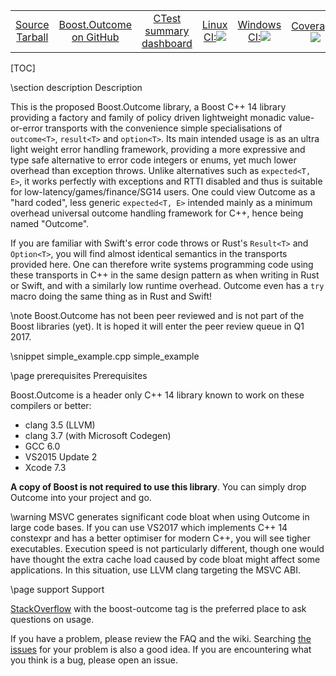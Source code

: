 <center><table border="0" cellpadding="4">
<tr>
<td align="center"> <a href="https://dedi4.nedprod.com/static/files/boost.outcome-v1.0-source-latest.tar.xz">Source</a><br><a href="https://dedi4.nedprod.com/static/files/boost.outcome-v1.0-source-latest.tar.xz">Tarball</a> </td>
<td align="center"> <a href="https://github.com/ned14/boost.outcome">Boost.Outcome</a><br><a href="https://github.com/ned14/boost.outcome">on GitHub</a> </td>
<td align="center"> <a href="http://my.cdash.org/index.php?project=Boost.Outcome">CTest summary</a><br><a href="http://my.cdash.org/index.php?project=Boost.Outcome">dashboard</a> </td>
<td align="center"> <a href="https://travis-ci.org/ned14/boost.outcome">Linux CI:</a><img src="https://travis-ci.org/ned14/boost.outcome.svg?branch=master"/> </td>
<td align="center"> <a href="https://ci.appveyor.com/project/ned14/boost-outcome/branch/master">Windows CI:</a><img src="https://ci.appveyor.com/api/projects/status/roe4dacos4gnlu66/branch/master?svg=true"/> </td>
<td align="center"> <a href="https://coveralls.io/r/ned14/boost.outcome?branch=master">Coverage:</a><img src="https://coveralls.io/repos/ned14/boost.outcome/badge.svg?branch=master"/> </td>
</tr>
</table></center>

[TOC]

\section description Description

This is the proposed Boost.Outcome library, a Boost C++ 14 library providing
a factory and family of policy driven lightweight monadic value-or-error transports with
the convenience simple specialisations of `outcome<T>`, `result<T>` and `option<T>`.
Its main intended usage is as an ultra light weight error handling framework,
providing a more expressive and type safe alternative to error code integers
or enums, yet much lower overhead than exception throws. Unlike alternatives
such as `expected<T, E>`, it works perfectly with exceptions and RTTI disabled and
thus is suitable for low-latency/games/finance/SG14 users. One could view Outcome as a
"hard coded", less generic `expected<T, E>` intended mainly as a minimum overhead
universal outcome handling framework for C++, hence being named "Outcome".

If you are familiar with Swift's error code throws or Rust's `Result<T>` and `Option<T>`,
you will find almost identical semantics in the transports provided here.
One can therefore write systems programming code using these transports in C++
in the same design pattern as when writing in Rust or Swift, and with a similarly
low runtime overhead. Outcome even has a `try` macro doing the same thing as in
Rust and Swift!

\note Boost.Outcome has not been peer reviewed and is not part of the Boost libraries
(yet). It is hoped it will enter the peer review queue in Q1 2017.

\snippet simple_example.cpp simple_example


\page prerequisites Prerequisites

Boost.Outcome is a header only C++ 14 library known to work on these compilers or better:
- clang 3.5 (LLVM)
- clang 3.7 (with Microsoft Codegen)
- GCC 6.0
- VS2015 Update 2
- Xcode 7.3

**A copy of Boost is not required to use this library**. You can simply drop Outcome into
your project and go.

\warning MSVC generates significant code bloat when using Outcome in large code bases.
If you can use VS2017 which implements C++ 14 constexpr and has a better optimiser for
modern C++, you will see tigher executables. Execution speed is not particularly
different, though one would have thought the extra cache load caused by code bloat might
affect some applications. In this situation, use LLVM clang targeting the MSVC ABI.


\page support Support

<a href="https://stackoverflow.com/">StackOverflow</a> with the boost-outcome tag is the preferred place to ask questions on usage.

If you have a problem, please review the FAQ and the wiki. Searching
<a href="https://github.com/ned14/boost.outcome/issues">the issues</a>
for your problem is also a good idea. If you are encountering what you
think is a bug, please open an issue.
